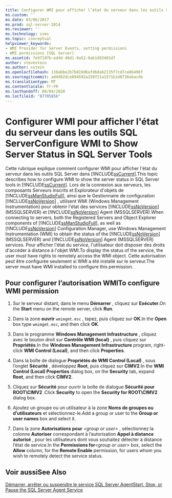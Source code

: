 ```yaml
---
title: Configurer WMI pour afficher l’état du serveur dans les outils SQL Server | Microsoft Docs
ms.custom: ''
ms.date: 03/06/2017
ms.prod: sql-server-2014
ms.reviewer: ''
ms.technology: ssms
ms.topic: conceptual
helpviewer_keywords:
- WMI Provider for Server Events, setting permissions
- WMI permissions [SQL Server]
ms.assetid: 7e97197b-ed4d-40d1-9a52-9ab1d92401d7
author: stevestein
ms.author: sstein
ms.openlocfilehash: 138abbe2b7b819d6afd6da62135f7cd7ce86496f
ms.sourcegitcommit: ad4d92dce894592a259721a1571b1d8736abacdb
ms.translationtype: MT
ms.contentlocale: fr-FR
ms.lasthandoff: 08/04/2020
ms.locfileid: "87705856"
---
```

# <a name="configure-wmi-to-show-server-status-in-sql-server-tools"></a><span data-ttu-id="7a43e-102">Configurer WMI pour afficher l'état du serveur dans les outils SQL Server</span><span class="sxs-lookup"><span data-stu-id="7a43e-102">Configure WMI to Show Server Status in SQL Server Tools</span></span>
  <span data-ttu-id="7a43e-103">Cette rubrique explique comment configurer WMI pour afficher l'état du serveur dans les outils SQL Server dans [!INCLUDE[ssCurrent](../includes/sscurrent-md.md)].</span><span class="sxs-lookup"><span data-stu-id="7a43e-103">This topic describes how to configure WMI to show the server status in SQL Server tools in [!INCLUDE[ssCurrent](../includes/sscurrent-md.md)].</span></span> <span data-ttu-id="7a43e-104">Lors de la connexion aux serveurs, les composants Serveurs inscrits et Explorateur d'objets de [!INCLUDE[ssManStudioFull](../includes/ssmanstudiofull-md.md)], ainsi que le Gestionnaire de configuration [!INCLUDE[ssNoVersion](../includes/ssnoversion-md.md)] , utilisent WMI (Windows Management Instrumentation) pour obtenir l'état des services [!INCLUDE[ssNoVersion](../includes/ssnoversion-md.md)] (MSSQLSERVER) et [!INCLUDE[ssNoVersion](../includes/ssnoversion-md.md)] Agent (MSSQLSERVER).</span><span class="sxs-lookup"><span data-stu-id="7a43e-104">When connecting to servers, both the Registered Servers and Object Explorer components of [!INCLUDE[ssManStudioFull](../includes/ssmanstudiofull-md.md)], as well as [!INCLUDE[ssNoVersion](../includes/ssnoversion-md.md)] Configuration Manager, use Windows Management Instrumentation (WMI) to obtain the status of the [!INCLUDE[ssNoVersion](../includes/ssnoversion-md.md)] (MSSQLSERVER) and [!INCLUDE[ssNoVersion](../includes/ssnoversion-md.md)] Agent (MSSQLSERVER) services.</span></span> <span data-ttu-id="7a43e-105">Pour afficher l'état du service, l'utilisateur doit disposer des droits d'accéder à distance à l'objet WMI.</span><span class="sxs-lookup"><span data-stu-id="7a43e-105">To display the status of the service, the user must have rights to remotely access the WMI object.</span></span> <span data-ttu-id="7a43e-106">Cette autorisation peut être configurée seulement si WMI a été installé sur le serveur.</span><span class="sxs-lookup"><span data-stu-id="7a43e-106">The server must have WMI installed to configure this permission.</span></span>  
  
##  <a name="to-configure-wmi-permission"></a><a name="SSMSProcedure"></a><span data-ttu-id="7a43e-107">Pour configurer l’autorisation WMI</span><span class="sxs-lookup"><span data-stu-id="7a43e-107">To configure WMI permission</span></span>  
  
1.  <span data-ttu-id="7a43e-108">Sur le serveur distant, dans le menu **Démarrer** , cliquez sur **Exécuter**.</span><span class="sxs-lookup"><span data-stu-id="7a43e-108">On the **Start** menu on the remote server, click **Run**.</span></span>  
  
2.  <span data-ttu-id="7a43e-109">Dans la zone **ouvrir** `wmimgmt.msc` , tapez, puis cliquez sur **OK**.</span><span class="sxs-lookup"><span data-stu-id="7a43e-109">In the **Open** box type `wmimgmt.msc`, and then click **OK**.</span></span>  
  
3.  <span data-ttu-id="7a43e-110">Dans le programme **Windows Management Infrastructure** , cliquez avec le bouton droit sur **Contrôle WMI (local)** , puis cliquez sur **Propriétés**.</span><span class="sxs-lookup"><span data-stu-id="7a43e-110">In the **Windows Management Infrastructure** program, right-click **WMI Control (Local)**, and then click **Properties**.</span></span>  
  
4.  <span data-ttu-id="7a43e-111">Dans la boîte de dialogue **Propriétés de WMI Control (Local)** , sous l’onglet **Sécurité** , développez **Root**, puis cliquez sur **CIMV2**.</span><span class="sxs-lookup"><span data-stu-id="7a43e-111">In the **WMI Control (Local) Properties** dialog box, on the **Security** tab, expand **Root**, and then click **CIMV2**.</span></span>  
  
5.  <span data-ttu-id="7a43e-112">Cliquez sur **Sécurité** pour ouvrir la boîte de dialogue **Sécurité pour ROOT\CIMV2** .</span><span class="sxs-lookup"><span data-stu-id="7a43e-112">Click **Security** to open the **Security for ROOT\CIMV2** dialog box.</span></span>  
  
6.  <span data-ttu-id="7a43e-113">Ajoutez un groupe ou un utilisateur à la zone **Noms de groupes ou d’utilisateurs** et sélectionnez-le.</span><span class="sxs-lookup"><span data-stu-id="7a43e-113">Add a group or user to the **Group or user names** box and select it.</span></span>  
  
7.  <span data-ttu-id="7a43e-114">Dans la zone **Autorisations pour** _\<group or user>_ , sélectionnez la colonne **Autoriser** correspondant à l’autorisation **Appel à distance autorisé** , pour les utilisateurs dont vous souhaitez détecter à distance l’état de service.</span><span class="sxs-lookup"><span data-stu-id="7a43e-114">In the **Permissions for**_\<group or user>_ box, select the **Allow** column, for the **Remote Enable** permission, for users whom you wish to remotely detect the service status.</span></span>  
  
## <a name="see-also"></a><span data-ttu-id="7a43e-115">Voir aussi</span><span class="sxs-lookup"><span data-stu-id="7a43e-115">See Also</span></span>  
 [<span data-ttu-id="7a43e-116">Démarrer, arrêter ou suspendre le service SQL Server Agent</span><span class="sxs-lookup"><span data-stu-id="7a43e-116">Start, Stop, or Pause the SQL Server Agent Service</span></span>](agent/start-stop-or-pause-the-sql-server-agent-service.md)  
  
  

